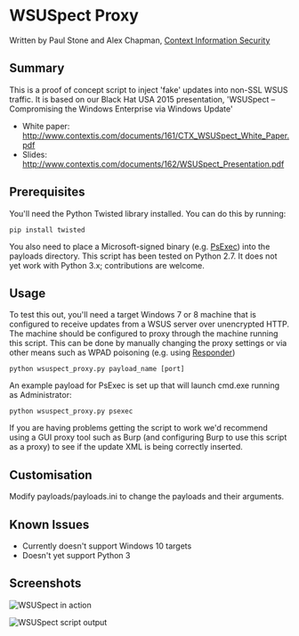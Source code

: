 # WSUSpect Proxy

Written by Paul Stone and Alex Chapman, [Context Information Security](http://www.contextis.com)

## Summary

This is a proof of concept script to inject 'fake' updates into non-SSL WSUS traffic.
It is based on our Black Hat USA 2015 presentation, 'WSUSpect – Compromising the Windows Enterprise via Windows Update'

- White paper: http://www.contextis.com/documents/161/CTX_WSUSpect_White_Paper.pdf
- Slides: http://www.contextis.com/documents/162/WSUSpect_Presentation.pdf

## Prerequisites
You'll need the Python Twisted library installed. You can do this by running:
```
pip install twisted
```

You also need to place a Microsoft-signed binary (e.g. [PsExec](https://technet.microsoft.com/en-gb/sysinternals/bb897553.aspx)) into the payloads directory. 
This script has been tested on Python 2.7. It does not yet work with Python 3.x; contributions are welcome.
 
## Usage
To test this out, you'll need a target Windows 7 or 8 machine that is configured to receive updates 
from a WSUS server over unencrypted HTTP. The machine should be configured to proxy through the 
machine running this script. This can be done by manually changing the proxy settings or via other
means such as WPAD poisoning (e.g. using [Responder](https://github.com/SpiderLabs/Responder))
```
python wsuspect_proxy.py payload_name [port]
```
An example payload for PsExec is set up that will launch cmd.exe running as Administrator:
```
python wsuspect_proxy.py psexec
```

If you are having problems getting the script to work we'd recommend using a GUI proxy tool
such as Burp (and configuring Burp to use this script as a proxy) to see if the update XML 
is being correctly inserted.

## Customisation
Modify payloads/payloads.ini to change the payloads and their arguments.

## Known Issues
- Currently doesn't support Windows 10 targets
- Doesn't yet support Python 3

## Screenshots

![WSUSpect in action](screenshots/fakeupdate.png "WSUSpect in action")

![WSUSpect script output](screenshots/output.png "WSUSpect script output")
